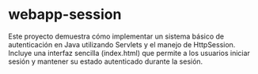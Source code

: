# webapp-session
Este proyecto demuestra cómo implementar un sistema básico de autenticación en Java utilizando Servlets y el manejo de HttpSession. Incluye una interfaz sencilla (index.html) que permite a los usuarios iniciar sesión y mantener su estado autenticado durante la sesión.
